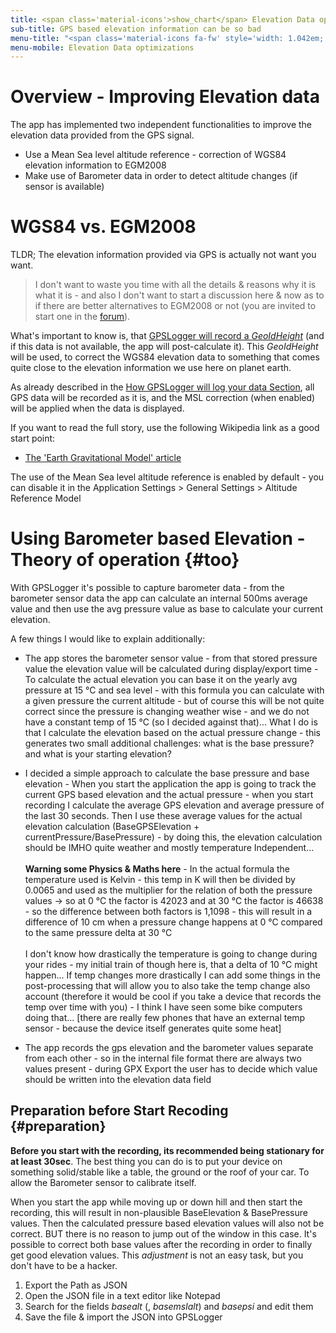 ```yaml
---
title: <span class='material-icons'>show_chart</span> Elevation Data optimizations
sub-title: GPS based elevation information can be so bad
menu-title: "<span class='material-icons fa-fw' style='width: 1.042em;'>show_chart</span>&nbsp;Elevation Data"
menu-mobile: Elevation Data optimizations
---
```


# Overview - Improving Elevation data
The app has implemented two independent functionalities to improve the elevation data provided from the GPS signal.   

- Use a Mean Sea level altitude reference - correction of WGS84 elevation information to EGM2008
- Make use of Barometer data in order to detect altitude changes (if sensor is available) 

# WGS84 vs. EGM2008

TLDR; The elevation information provided via GPS is actually not want you want.

> I don't want to waste you time with all the details & reasons why it is what it is - and also I don't want to
> start a discussion here & now as to if there are better alternatives to EGM2008 or not (you are invited to start one in
> the [forum](https://forum.emacberry.com/viewforum.php?f=207)).

What's important to know is, that [GPSLogger will record a _GeoIdHeight_](./1100-data.html#gps) (and if this data is not
available, the app will post-calculate it). This _GeoIdHeight_ will be used, to correct the WGS84 elevation data to
something that comes quite close to the elevation information we use here on planet earth.

As already described in the [How GPSLogger will log your data Section](./1100-data.html#core), all GPS data will be
recorded as it is, and the MSL correction (when enabled) will be applied when the data is displayed.

If you want to read the full story, use the following Wikipedia link as a good start point:
- [The 'Earth Gravitational Model' article](https://en.wikipedia.org/wiki/Earth_Gravitational_Model)

The use of the Mean Sea level altitude reference is enabled by default - you can disable it in the Application
Settings > General Settings > Altitude Reference Model <i class="fa-solid fa-toggle-off fa-fw"></i>

# Using Barometer based Elevation - Theory of operation {#too}

With GPSLogger it's possible to capture barometer data - from the barometer sensor data the app can
calculate an internal 500ms average value and then use the avg pressure value as base to calculate your current
elevation.

A few things I would like to explain additionally:

- The app stores the barometer sensor value - from that stored pressure value the elevation value will be calculated
  during display/export time - To calculate the actual elevation you can base it on the yearly avg pressure at 15 °C
  and sea level - with this formula you can calculate with a given pressure the current altitude - but of course this
  will be not quite correct since the pressure is changing weather wise - and we do not have a constant temp of 15 °C
  (so I decided against that)... What I do is that I calculate the elevation based on the actual pressure change - this
  generates two small additional challenges: what is the base pressure? and what is your starting elevation?

- I decided a simple approach to calculate the base pressure and base elevation - When you start the application the app
  is going to track the current GPS based elevation and the actual pressure - when you start recording I calculate the
  average GPS elevation and average pressure of the last 30 seconds. Then I use these average values for the actual
  elevation calculation (BaseGPSElevation + currentPressure/BasePressure) - by doing this, the elevation calculation
  should be IMHO quite weather and mostly temperature Independent...<br/><br/>
  **Warning some Physics & Maths here** - In the actual formula the temperature used is Kelvin - this temp in K will
  then be divided by 0.0065 and used as the multiplier for the relation of both the pressure values -> so at 0 °C the factor
  is 42023 and at 30 °C the factor is 46638 - so the difference between both factors is 1,1098 - this will result in a
  difference of 10 cm when a pressure change happens at 0 °C compared to the same pressure delta at 30 °C<br/><br/>
  I don't know how drastically the temperature is going to change during your rides - my initial train of though here
  is, that a delta of 10 °C might happen... If temp changes more drastically I can add some things in the
  post-processing that will allow you to also take the temp change also account (therefore it would be cool if you take a
  device that records the temp over time with you) - I think I have seen some bike computers doing that... \[there are
  really few phones that have an external temp sensor - because the device itself generates quite some heat\]

- The app records the gps elevation and the barometer values separate from each other - so in the internal file format
  there are always two values present - during GPX Export the user has to decide which value should be written into the
  elevation data field

## <i class="fa-solid fa-hand-point-up fa-fw"></i> Preparation before Start Recoding {#preparation} 

**Before you start with the recording, its recommended being stationary for at least 30sec**. The best thing you can do is to put
your device on something solid/stable like a table, the ground or the roof of your car. To allow the Barometer sensor to
calibrate itself.

When you start the app while moving up or down hill and then start the recording, this will result in non-plausible
BaseElevation & BasePressure values. Then the calculated pressure based elevation values will also not be correct. BUT
there is no reason to jump out of the window in this case. It's possible to correct both base values after the recording
in order to finally get good elevation values. This _adjustment_ is not an easy task, but you don't have to be a hacker.

1. Export the Path as JSON
2. Open the JSON file in a text editor like Notepad
3. Search for the fields _basealt_ (, _basemslalt_) and _basepsi_ and edit them
4. Save the file & import the JSON into GPSLogger
